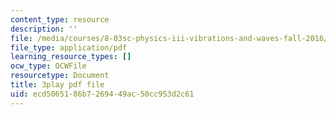 ```yaml
---
content_type: resource
description: ''
file: /media/courses/8-03sc-physics-iii-vibrations-and-waves-fall-2016/ecd5065186b7269449ac50cc953d2c61_Ahv7Akj2xs4.pdf
file_type: application/pdf
learning_resource_types: []
ocw_type: OCWFile
resourcetype: Document
title: 3play pdf file
uid: ecd50651-86b7-2694-49ac-50cc953d2c61
---
```


